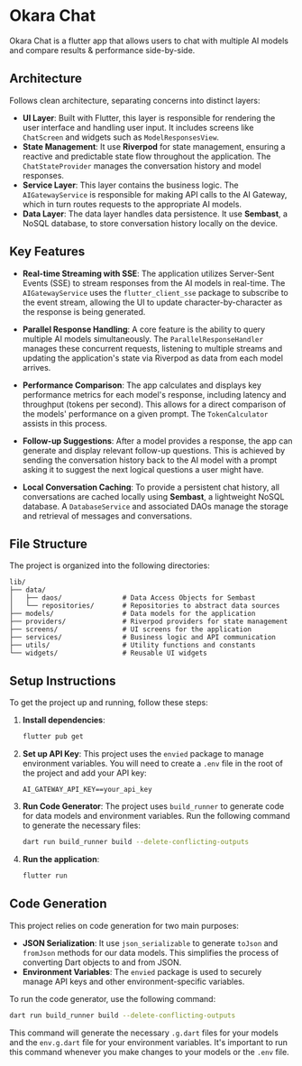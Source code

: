 # Okara Chat

Okara Chat is a flutter app that allows users to chat with multiple AI models and compare results & performance side-by-side.

## Architecture

Follows clean architecture, separating concerns into distinct layers:

-   **UI Layer**: Built with Flutter, this layer is responsible for rendering the user interface and handling user input. It includes screens like `ChatScreen` and widgets such as `ModelResponsesView`.
-   **State Management**: It use **Riverpod** for state management, ensuring a reactive and predictable state flow throughout the application. The `ChatStateProvider` manages the conversation history and model responses.
-   **Service Layer**: This layer contains the business logic. The `AIGatewayService` is responsible for making API calls to the AI Gateway, which in turn routes requests to the appropriate AI models.
-   **Data Layer**: The data layer handles data persistence. It use **Sembast**, a NoSQL database, to store conversation history locally on the device.

## Key Features 

-   **Real-time Streaming with SSE**: The application utilizes Server-Sent Events (SSE) to stream responses from the AI models in real-time. The `AIGatewayService` uses the `flutter_client_sse` package to subscribe to the event stream, allowing the UI to update character-by-character as the response is being generated.

-   **Parallel Response Handling**: A core feature is the ability to query multiple AI models simultaneously. The `ParallelResponseHandler` manages these concurrent requests, listening to multiple streams and updating the application's state via Riverpod as data from each model arrives.

-   **Performance Comparison**: The app calculates and displays key performance metrics for each model's response, including latency and throughput (tokens per second). This allows for a direct comparison of the models' performance on a given prompt. The `TokenCalculator` assists in this process.

-   **Follow-up Suggestions**: After a model provides a response, the app can generate and display relevant follow-up questions. This is achieved by sending the conversation history back to the AI model with a prompt asking it to suggest the next logical questions a user might have.

-   **Local Conversation Caching**: To provide a persistent chat history, all conversations are cached locally using **Sembast**, a lightweight NoSQL database. A `DatabaseService` and associated DAOs manage the storage and retrieval of messages and conversations.

## File Structure

The project is organized into the following directories:

```
lib/
├── data/
│   ├── daos/               # Data Access Objects for Sembast
│   └── repositories/       # Repositories to abstract data sources
├── models/                 # Data models for the application
├── providers/              # Riverpod providers for state management
├── screens/                # UI screens for the application
├── services/               # Business logic and API communication
├── utils/                  # Utility functions and constants
└── widgets/                # Reusable UI widgets
```

## Setup Instructions

To get the project up and running, follow these steps:

1.  **Install dependencies**:
    ```bash
    flutter pub get
    ```

2.  **Set up API Key**:
    This project uses the `envied` package to manage environment variables. You will need to create a `.env` file in the root of the project and add your API key:
    ```
    AI_GATEWAY_API_KEY==your_api_key
    ```

3.  **Run Code Generator**:
    The project uses `build_runner` to generate code for data models and environment variables. Run the following command to generate the necessary files:
    ```bash
    dart run build_runner build --delete-conflicting-outputs
    ```

4.  **Run the application**:
    ```bash
    flutter run
    ```

## Code Generation

This project relies on code generation for two main purposes:

-   **JSON Serialization**: It use `json_serializable` to generate `toJson` and `fromJson` methods for our data models. This simplifies the process of converting Dart objects to and from JSON.
-   **Environment Variables**: The `envied` package is used to securely manage API keys and other environment-specific variables.

To run the code generator, use the following command:

```bash
dart run build_runner build --delete-conflicting-outputs
```

This command will generate the necessary `.g.dart` files for your models and the `env.g.dart` file for your environment variables. It's important to run this command whenever you make changes to your models or the `.env` file.
